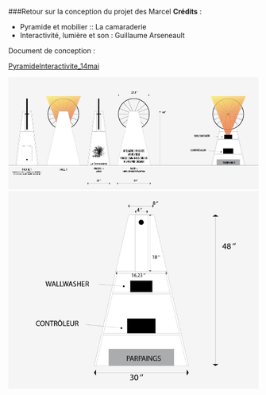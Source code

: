 ###Retour sur la conception du projet des Marcel
**Crédits** :
   
* Pyramide et mobilier :: La camaraderie 
* Interactivité, lumière et son : Guillaume Arseneault

Document de conception : 

[PyramideInteractivite_14mai](http://github.com/gllmAR/velokino/raw/gh_pages/_posts/assets/pyramideInteractivite_14mai.pdf)

![image](http://raw.githubusercontent.com/gllmAR/velokino/gh-pages/_posts/assets/demoStruct1.png)
![image](http://raw.githubusercontent.com/gllmAR/velokino/gh-pages/_posts/assets/demoStruct2.png)
